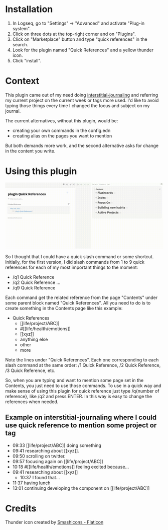 # Installation

1. In Logseq, go to "Settings" -> "Advanced" and activate "Plug-in system".
2. Click on three dots at the top-right corner and on "Plugins".
3. Click on "Marketplace" button and type "quick references" in the search.
4. Look for the plugin named "Quick References" and a yellow thunder icon.
5. Click "install".

# Context

This plugin came out of my need doing [interstitial-journaling](https://nesslabs.com/interstitial-journaling) and referring my current project on the current week or tags more used. I'd like to avoid typing those things every time I changed the focus and subject on my journal.

The current alternatives, without this plugin, would be:

- creating your own commands in the config.edn
- creating alias on the pages you want to mention

But both demands more work, and the second alternative asks for change in the content you write. 

# Using this plugin
![Using this plugin](./using.gif)

So I thought that I could have a quick slash command or some shortcut.
Initially, for the first version, I did slash commands from 1 to 9 quick references for each of my most important things to the moment:
- /q1 Quick Reference
- /q2 Quick Reference
...
- /q9 Quick Reference

Each command get the related reference from the page "Contents" under some parent block named "Quick References".
All you need to do is to create something in the Contents page like this example:

- Quick References
  - [[life/project/ABC]]
  - #[[life/health/emotions]]
  - [[xyz]]
  - anything else
  - other
  - more

Note the lines under "Quick References". Each one corresponding to each slash command at the same order: /1 Quick Reference, /2 Quick Reference, /3 Quick Reference, etc.

So, when you are typing and want to mention some page set in the Contents, you just need to use those commands. To use in a quick way and make sense of using this plugin for quick reference just type /q{number of reference}, like /q2 and press ENTER.
In this way is easy to change the references when needed.

## Example on interstitial-journaling where I could use quick reference to mention some project or tag

- 09:33 [[life/project/ABC]] doing something 
- 09:41 researching about [[xyz]].
- 09:50 scrolling on twitter.
- 09:57 focusing again on [[life/project/ABC]]
- 10:18 #[[life/health/emotions]] feeling excited because...
- 09:41 researching about [[xyz]]
  - 10:37 I found that...
- 11:37 having lunch
- 13:01 continuing developing the component on [[life/project/ABC]]

# Credits

Thunder icon created by [Smashicons - Flaticon](https://www.flaticon.com/free-icons/thunder)

